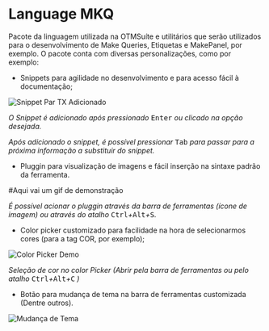 # Language MKQ

Pacote da linguagem utilizada na OTMSuíte e utilitários que serão utilizados para o desenvolvimento de Make Queries, Etiquetas e MakePanel, por exemplo.
O pacote conta com diversas personalizações, como por exemplo:

- Snippets para agilidade no desenvolvimento e para acesso fácil à documentação;

![Snippet Par TX Adicionado](https://i.imgur.com/iCR4mqU.gif)

*O Snippet é adicionado após pressionado* <kbd>Enter</kbd> *ou clicado na opção desejada.*

*Após adicionado o snippet, é possível pressionar* <kbd>Tab</kbd> *para passar para a próxima informação a substituir do snippet.*

- Pluggin para visualização de imagens e fácil inserção na sintaxe padrão da ferramenta.

#Aqui vai um gif de demonstração

*É possível acionar o pluggin através da barra de ferramentas (ícone de imagem) ou através do atalho* <kbd>Ctrl</kbd>*+*<kbd>Alt</kbd>*+*<kbd>S</kbd>*.*

- Color picker customizado para facilidade na hora de selecionarmos cores (para a tag COR, por exemplo);

![Color Picker Demo](https://i.imgur.com/TdAQDB1.gif)

*Seleção de cor no color Picker (Abrir pela barra de ferramentas ou pelo atalho* <kbd>Ctrl</kbd>*+*<kbd>Alt</kbd>*+*<kbd>C</kbd> *)*

- Botão para mudança de tema na barra de ferramentas customizada (Dentre outros).

![Mudança de Tema](https://i.imgur.com/ApsPmmW.gif)
